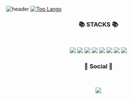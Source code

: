 <!--이모지 출처 : https://gist.github.com/rxaviers/7360908-->
![header](https://capsule-render.vercel.app/api?type=waving&&color=random&height=250&section=header&text=Hyebin%20Park&fontSize=100&animation=fadeIn&fontAlignY=38&desc=%20&descAlignY=62&descAlign=62)
[![Top Langs](https://github-readme-stats.vercel.app/api/top-langs/?username=HyebinPark96&layout=compact)](https://github.com/HyebinPark96/github-readme-stats)

<h3 align="center"><b>📚 STACKS 📚</b></h3>
</br>
<p align="center">
  <img src="https://img.shields.io/badge/JAVA-red?style=for-the-badge&logo=java&logoColor=white">
  <img src="https://img.shields.io/badge/html-orange?style=for-the-badge&logo=html5&logoColor=white"> 
  <img src="https://img.shields.io/badge/css-yellow?style=for-the-badge&logo=css3&logoColor=white"> 
  <img src="https://img.shields.io/badge/javascript-green?style=for-the-badge&logo=javascript&logoColor=black"> 
  <img src="https://img.shields.io/badge/bootstrap-blue?style=for-the-badge&logo=bootstrap&logoColor=white">
  <img src="https://img.shields.io/badge/mysql-navy?style=for-the-badge&logo=mysql&logoColor=white"> 
  <img src="https://img.shields.io/badge/github-purple?style=for-the-badge&logo=github&logoColor=white">
  <img src="https://img.shields.io/badge/apache tomcat-brown?style=for-the-badge&logo=apachetomcat&logoColor=white">
</p>
<h3 align="center"><b>💌 Social 💌 </b></h3>
</br>
<p align="center">
<a href="https://bin88.tistory.com"><img src="http://img.shields.io/badge/-Tistory-20c997?style=for-the-badge&link=https://velog.io/@youhyeoneee"/></a>
</p>

